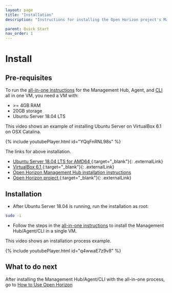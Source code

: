```yaml
---
layout: page
title: "Installation"
description: "Instructions for installing the Open Horizon project's Management Hub, Agent, and CLI all in one VM"

parent: Quick Start
nav_order: 1
---
```


# Install

## Pre-requisites

To run the [all-in-one instructions](../../docs/mgmt-hub/docs/) for the Management Hub, Agent, and [CLI](../docs/cli/index.md) all in one VM, you need a VM with:

* &gt;= 4GB RAM
* 20GB storage
* Ubuntu Server 18.04 LTS

This video shows an example of installing Ubuntu Server on VirtualBox 6.1 on OSX Catalina.

{% include youtubePlayer.html id="YQqFnRNL98s" %}

The links for above installation.

* [Ubuntu Server 18.04 LTS for AMD64 ](https://releases.ubuntu.com/18.04/){:target="_blank"}{: .externalLink}
* [VirtualBox 6.1 ](https://www.virtualbox.org/wiki/Downloads){:target="_blank"}{: .externalLink}
* [Open Horizon Management Hub installation instructions](../../docs/mgmt-hub/docs/)
* [Open Horizon project ](https://www.lfedge.org/projects/openhorizon/){:target="_blank"}{: .externalLink}

## Installation

* After Ubuntu Server 18.04 is running, run the installation as root:

```bash
sudo -i
```

* Follow the steps in the [all-in-one instructions](../../docs/mgmt-hub/docs/) to install the Management Hub/Agent/CLI in a single VM.

This video shows an installation process example.

{% include youtubePlayer.html id="q4wwaE7z9v8" %}

## What to do next

After installing the Management Hub/Agent/CLI with the all-in-one process, go to [How to Use Open Horizon](./use.md)
